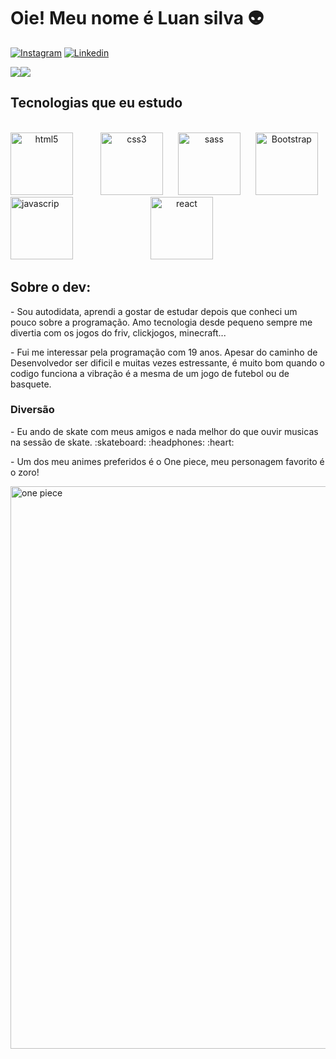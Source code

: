 
# Oie! Meu nome é Luan silva 👽  

[![Instagram](https://img.shields.io/badge/Instagram-E4405F?style=for-the-badge&logo=instagram&logoColor=white)](https://www.instagram.com/luaan.dev/)
[![Linkedin](https://img.shields.io/badge/LinkedIn-0077B5?style=for-the-badge&logo=linkedin&logoColor=white)](https://www.linkedin.com/in/luan-da-silva-7b08aa216/)

<div stylr="margin-bottom:10px">
  <div style="display: flex; align-items: flex-start;">
    <img src="https://github-readme-stats.vercel.app/api?username=Luaanslv&show_icons=true&title_color=ffffff&icon_color=34abeb&text_color=daf7dc&bg_color=151515"/><img src="https://github-readme-stats.vercel.app/api/top-langs/?username=Luaanslv&layout=compact&show_icons=true&title_color=ffffff&icon_color=34abeb&text_color=daf7dc&bg_color=151515"/>
  </div>
</div>


## Tecnologias que eu estudo

<div style="display:inline-block"></br>
<img style = "text-align:center; width:100px; margin-right:20px" alt="html5" src="https://cdn.jsdelivr.net/gh/devicons/devicon/icons/html5/html5-plain-wordmark.svg">
<img style = "text-align:center; width:100px; margin-left:20px" alt="css3" src="https://cdn.jsdelivr.net/gh/devicons/devicon/icons/css3/css3-plain-wordmark.svg">
<img style = "text-align:center; width:100px; margin-left:20px" alt="sass" src="https://cdn.jsdelivr.net/gh/devicons/devicon/icons/sass/sass-original.svg">
<img style = "text-align:center; width:100px; margin-left:20px" alt="Bootstrap" src="https://cdn.jsdelivr.net/gh/devicons/devicon/icons/bootstrap/bootstrap-plain-wordmark.svg">
<img style = "text-align:cente; width:100px; margin-right:100px" alt="javascrip" src="https://cdn.jsdelivr.net/gh/devicons/devicon/icons/javascript/javascript-plain.svg">
<img style = "text-align:center; width:100px; margin-left:20px" alt="react" src="https://cdn.jsdelivr.net/gh/devicons/devicon/icons/react/react-original-wordmark.svg">
</div>
</br>

## Sobre o dev:

<p>- Sou autodidata, aprendi a gostar de estudar depois que conheci um pouco sobre a programação. Amo tecnologia desde pequeno sempre me divertia com os jogos do friv, clickjogos, minecraft...</p>
<p>- Fui me interessar pela programação com 19 anos. Apesar do caminho de Desenvolvedor ser dificil e muitas vezes estressante, é muito bom quando o codigo funciona a vibração é a mesma de um jogo de futebol ou de basquete.</p>

### Diversão
   <p>- Eu ando de skate com meus amigos e nada melhor do que ouvir musicas na sessão de skate. :skateboard: :headphones: :heart: </p>
   <p>- Um dos meu animes preferidos é o One piece, meu personagem favorito é o zoro!</p>
   <p><img src="https://i.redd.it/dugp7t2x67631.gif" alt="one piece" width="900" align="center"></p>


